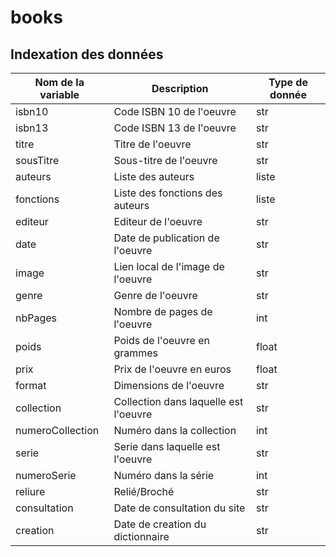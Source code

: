 # books
## Indexation des données
| Nom de la variable 	| Description                           	| Type de donnée 	|
|--------------------	|---------------------------------------	|----------------	|
| isbn10             	| Code ISBN 10 de l'oeuvre              	| str            	|
| isbn13             	| Code ISBN 13 de l'oeuvre              	| str            	|
| titre              	| Titre de l'oeuvre                     	| str            	|
| sousTitre          	| Sous-titre de l'oeuvre                	| str            	|
| auteurs            	| Liste des auteurs                     	| liste          	|
| fonctions             | Liste des fonctions des auteurs           | liste          	|
| editeur            	| Editeur de l'oeuvre                    	| str           	|
| date               	| Date de publication de l'oeuvre       	| str            	|
| image               	| Lien local de l'image de l'oeuvre     	| str            	|
| genre              	| Genre de l'oeuvre                     	| str            	|
| nbPages            	| Nombre de pages de l'oeuvre           	| int            	|
| poids              	| Poids de l'oeuvre en grammes          	| float          	|
| prix               	| Prix de l'oeuvre en euros             	| float          	|
| format             	| Dimensions de l'oeuvre                	| str            	|
| collection         	| Collection dans laquelle est l'oeuvre 	| str            	|
| numeroCollection   	| Numéro dans la collection             	| int            	|
| serie              	| Serie dans laquelle est l'oeuvre      	| str            	|
| numeroSerie        	| Numéro dans la série                  	| int            	|
| reliure            	| Relié/Broché                          	| str            	|
| consultation       	| Date de consultation du site          	| str            	|
| creation           	| Date de creation du dictionnaire      	| str            	|
